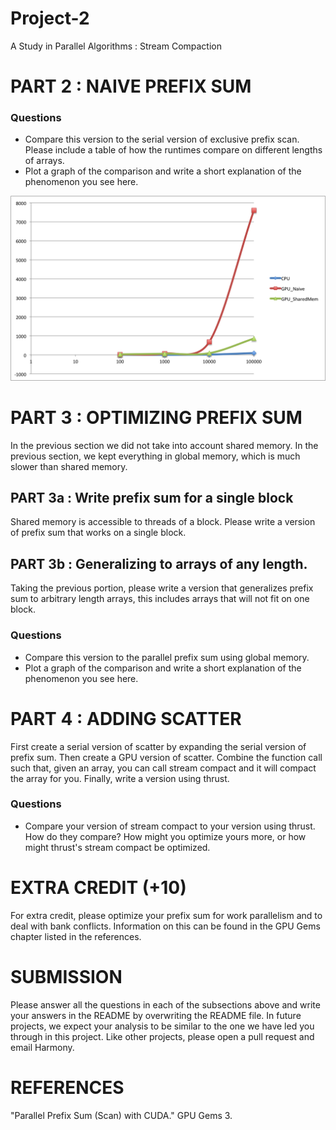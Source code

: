 Project-2
=========

A Study in Parallel Algorithms : Stream Compaction

# PART 2 : NAIVE PREFIX SUM
### Questions 
* Compare this version to the serial version of exclusive prefix scan. Please
  include a table of how the runtimes compare on different lengths of arrays.
* Plot a graph of the comparison and write a short explanation of the phenomenon you
  see here.

![](https://raw.githubusercontent.com/jianqiaol/Project2-StreamCompaction/master/project2.png)



# PART 3 : OPTIMIZING PREFIX SUM
In the previous section we did not take into account shared memory.  In the
previous section, we kept everything in global memory, which is much slower than
shared memory.

## PART 3a : Write prefix sum for a single block
Shared memory is accessible to threads of a block. Please write a version of
prefix sum that works on a single block.  

## PART 3b : Generalizing to arrays of any length.
Taking the previous portion, please write a version that generalizes prefix sum
to arbitrary length arrays, this includes arrays that will not fit on one block.

### Questions
* Compare this version to the parallel prefix sum using global memory.
* Plot a graph of the comparison and write a short explanation of the phenomenon
  you see here.

# PART 4 : ADDING SCATTER
First create a serial version of scatter by expanding the serial version of
prefix sum.  Then create a GPU version of scatter.  Combine the function call
such that, given an array, you can call stream compact and it will compact the
array for you.  Finally, write a version using thrust. 

### Questions
* Compare your version of stream compact to your version using thrust.  How do
  they compare?  How might you optimize yours more, or how might thrust's stream
  compact be optimized.

# EXTRA CREDIT (+10)
For extra credit, please optimize your prefix sum for work parallelism and to
deal with bank conflicts.  Information on this can be found in the GPU Gems
chapter listed in the references.  

# SUBMISSION
Please answer all the questions in each of the subsections above and write your
answers in the README by overwriting the README file.  In future projects, we
expect your analysis to be similar to the one we have led you through in this
project.  Like other projects, please open a pull request and email Harmony.

# REFERENCES
"Parallel Prefix Sum (Scan) with CUDA." GPU Gems 3.
